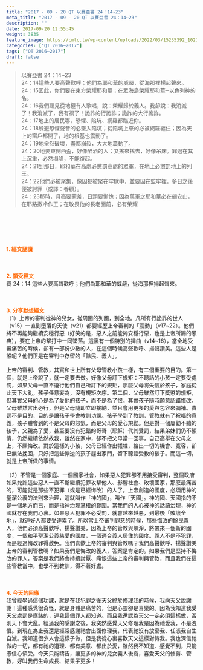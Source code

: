 ```yaml
---
title: "2017 - 09 - 20 QT 以賽亞書 24：14~23"
meta_title: "2017 - 09 - 20 QT 以賽亞書 24：14~23"
description: ""
date: 2017-09-20 12:55:45
weight: 3835
feature_image: https://cmtc.tw/wp-content/uploads/2022/03/15235392_10211799862337740_180693556567566654_o-1.webp
categories: ["QT 2016~2017"]
tags: ["QT 2016~2017"]
draft: false
---
```


<blockquote>以賽亞書 24：14~23<br />
24：14這些人要高聲歡呼；他們為耶和華的威嚴，從海那裡揚起聲來。<br />
24：15因此，你們要在東方榮耀耶和華；在眾海島榮耀耶和華─以色列神的名。<br />
24：16我們聽見從地極有人歌唱，說：榮耀歸於義人。我卻說：我消滅了！我消滅了，我有禍了！詭詐的行詭詐；詭詐的大行詭詐。<br />
24：17地上的居民哪，恐懼、陷坑、網羅都臨近你。<br />
24：18躲避恐懼聲音的必墜入陷坑；從陷坑上來的必被網羅纏住；因為天上的窗戶都開了，地的根基也震動了。<br />
24：19地全然破壞，盡都崩裂，大大地震動了。<br />
24：20地要東倒西歪，好像醉酒的人；又搖來搖去，好像吊床。罪過在其上沉重，必然塌陷，不能復起。<br />
24：21到那日，耶和華在高處必懲罰高處的眾軍，在地上必懲罰地上的列王。<br />
24：22他們必被聚集，像囚犯被聚在牢獄中，並要囚在監牢裡，多日之後便被討罪（或譯：眷顧）。<br />
24：23那時，月亮要蒙羞，日頭要慚愧；因為萬軍之耶和華必在錫安山，在耶路撒冷作王；在敬畏他的長老面前，必有榮耀</blockquote><br />
&nbsp;<br />
<br />
&nbsp;<br />
<br />
<span style="color: #ff6600;"><strong>1. </strong><strong>經文誦讀</strong></span><br />
<br />
<span style="color: #ff6600;"><strong> </strong></span><br />
<br />
<span style="color: #ff6600;"><strong>2. </strong><strong>領受經文<br />
</strong></span>賽 24：14 這些人要高聲歡呼；他們為耶和華的威嚴，從海那裡揚起聲來。<br />
<br />
&nbsp;<br />
<br />
<span style="color: #ff6600;"><strong>3. 分享默想經文<br />
</strong></span>（1）上帝的審判從神的兒女，從周圍的列國，到全地。凡所有行詭詐的世人（v15）一直到墮落的天使（v21）都要經歷上帝審判的「震動」（v17~22）。他們將不再能夠繼續安穩行惡（好笑的是，惡人之前能夠安穩行惡，也是上帝所賜的恩典），要在上帝的擊打中一同墜落。這裏有一個特別的挿曲（v14~16），當全地受審痛苦的時候，卻有一部份少數的人，在這個時候高聲歡呼、揚聲讚美。這些人是誰呢？他們正是在審判中存留的「餘民、義人」。<br />
<br />
上帝的審判、管教，其實和世上所有父母管教小孩一樣，有二個重要的目的。第一個，就是上帝說了，就一定要去做。好像父母訂下規矩：不聽話的小孩一定要受處罰，如果父母一直不遵行他們自己所訂下的規矩，那麼父母將失信於孩子，家庭從此天下大亂，孩子任意妄為，沒有規矩次序。第二個，父母雖然訂下獎懲的規矩，但其實父母的心是為了愛他的孩子，而不是為了恨。其實孩子隨時願意認錯悔改，父母雖然言出必行，但是父母隨即立即接納，並且會用更多的愛與包容來彌補。責罰不是目的，目的是讓孩子學會教訓功課。孩子學到了教訓，管教就有了祝福的意義，孩子體會到的不是父母的怒氣，而是父母的愛心規勸。但是對一個屢勸不聽的孩子，父親為了愛，甚至要沒有犯錯的哥哥（耶穌）代其受罰，結果弟妹們仍不領情，仍然繼續依然故我，雖然在家中，卻不把父母當一回事，自己高舉在父母之上，不願悔改。對於這樣的小孩，父母已經作出犧牲，給出一切的機會、寬容，卻已無法挽回，只好把這些悖逆的孩子趕出家門，留下聽話受教的孩子。而這一切，就是上帝所做的事情。<br />
<br />
（2）不管是一個家庭、一個國家社會，如果惡人犯罪卻不用接受審判，整個政府如果允許這些惡人一直不斷繼續犯罪攻擊他人、影響社會、敗壞國家，那麼最痛苦的，可能就是那些不犯罪（或是已經悔改）的人了。上帝創造的國度，必須用神的聖潔公義的法則來治理，這就叫作「神的國」，叫作「天國」。神的國、天國指的不是一個地方而已，而是指神治理掌權的範圍。當我們的人心被神的話語治理，神的國就存在我們心裏。如果惡人犯罪不必受罰，就會越來越惡，到最後「敗壞全地」，就連好人都要受連累了。所以當上帝審判罪惡的時候，那些悔改的餘民義人，他們必須高聲歡呼、揚聲讚美，因為上帝的管教與煉淨，將帶來一個新的國度，一個和平聖潔公義慈愛的國度，一個適合義人居住的國度。義人不是不犯罪，而是經過悔改罪得赦免。我們喜歡上帝的審判與管教嗎？我們高聲歡呼、揚聲讚美上帝的審判管教嗎？如果我們是悔改的義人，答案是肯定的。如果我們是堅持不悔改的罪人，答案是我們將會持續討厭、痛恨這些上帝的審判與管教，而且我們在這些管教當中，也學不到教訓，得不著好處。<br />
<br />
&nbsp;<br />
<br />
<span style="color: #ff6600;"><strong>4. 今天的回應<br />
</strong></span>我曾經學過這個功課，就是在我犯罪之後天父終於修理我的時候，我向天父說謝謝！這種感覺很奇怪，就是身體是痛苦的，但是心靈卻是喜樂的。因為我知道我受天父處罰是應該的，連我這個罪人都知道。而且我還認為天父一定必須這樣做，否則天下會大亂。經過我的感謝之後，我突然感覺天父修理我是因為祂愛我，不是洩憤。到現在為止我還是經常感謝祂會出面修理我，代表祂沒有放棄我、任憑我自生自滅。我知道很少人會這樣子做，但是我從心裏喜歡天父這樣對待我。我也深信祂做的一切，都有祂的道理、都有美意、都出於愛，雖然我不知道、感覺不到，只能憑信心領受。今天只能禱告，讓更多的神的兒女義人後裔，喜愛天父的修剪、管教，好叫我們生命成長、結果子更多！
        
